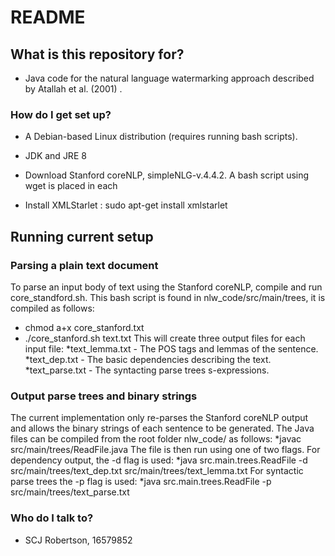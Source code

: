# README #

## What is this repository for? ##

* Java code for the natural language watermarking approach described by Atallah et al. (2001) .

### How do I get set up? ###

* A Debian-based Linux distribution (requires running bash scripts).
* JDK and JRE 8
* Download Stanford coreNLP, simpleNLG-v.4.4.2. A bash script using wget is placed in each

* Install XMLStarlet : sudo apt-get install xmlstarlet

## Running current setup ##

### Parsing a plain text document ###
To parse an input body of text using the Stanford coreNLP, compile and run core_standford.sh. This bash script is 
found in nlw_code/src/main/trees, it is compiled as follows:
* chmod a+x core_stanford.txt
* ./core_stanford.sh text.txt
This will create three output files for each input file:
*text_lemma.txt - The POS tags and lemmas of the sentence.
*text_dep.txt - The basic dependencies describing the text.
*text_parse.txt - The syntacting parse trees s-expressions.

### Output parse trees and binary strings ###
The current implementation only re-parses the Stanford coreNLP output and
allows the binary strings of each sentence to be generated. The Java files can be compiled
from the root folder nlw_code/ as follows:
*javac src/main/trees/ReadFile.java
The file is then run using one of two flags. For dependency output, the -d flag is used:
*java src.main.trees.ReadFile -d src/main/trees/text_dep.txt src/main/trees/text_lemma.txt
For syntactic parse trees the -p flag is used:
*java src.main.trees.ReadFile -p src/main/trees/text_parse.txt

### Who do I talk to? ###

* SCJ Robertson, 16579852